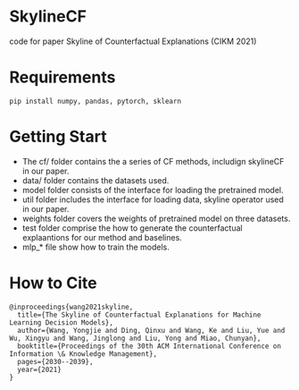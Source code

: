# SkylineCF
code for paper Skyline of Counterfactual Explanations (CIKM 2021)

# Requirements
```
pip install numpy, pandas, pytorch, sklearn
```

# Getting Start

- The cf/ folder contains the a series of CF methods, includign skylineCF in our paper.
- data/ folder contains the datasets used.
- model folder consists of the interface for loading the pretrained model.
- util folder includes the interface for loading data, skyline operator used in our paper.
- weights folder covers the weights of pretrained model on three datasets.
- test folder comprise the how to generate the counterfactual explaantions for our method and baselines.
- mlp_* file show how to train the models. 

# How to Cite
```
@inproceedings{wang2021skyline,
  title={The Skyline of Counterfactual Explanations for Machine Learning Decision Models},
  author={Wang, Yongjie and Ding, Qinxu and Wang, Ke and Liu, Yue and Wu, Xingyu and Wang, Jinglong and Liu, Yong and Miao, Chunyan},
  booktitle={Proceedings of the 30th ACM International Conference on Information \& Knowledge Management},
  pages={2030--2039},
  year={2021}
}
```
